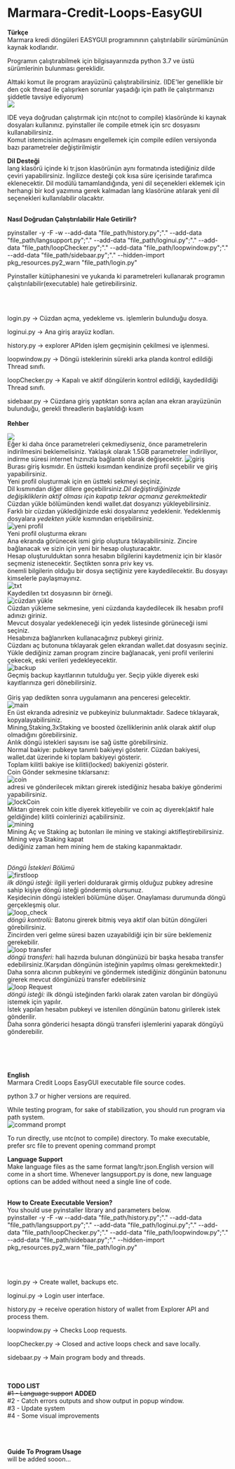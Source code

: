 # Marmara-Credit-Loops-EasyGUI

__Türkçe__<br>
Marmara kredi döngüleri EASYGUI programınının çalıştırılabilir sürümününün kaynak kodlarıdır.

Programın çalıştırabilmek için bilgisayarınızda python 3.7 ve üstü sürümlerinin bulunması gereklidir.

Alttaki komut ile program arayüzünü çalıştırabilirsiniz. (IDE'ler genellikle bir den çok thread ile çalışırken sorunlar yaşadığı için path ile çalıştırmanızı şiddetle
tavsiye ediyorum)<br>
![](/blob/main/runlogin.png)

IDE veya doğrudan çalıştırmak için ntc(not to compile) klasöründe ki kaynak dosyaları kullanınız. pyinstaller ile compile etmek için src dosyasını kullanabilirsiniz.<br>
Komut istemcisinin açılmasını engellemek için compile edilen versiyonda bazı parametreler değiştirilmiştir <br>

__Dil Desteği__<br>
lang klasörü içinde ki tr.json klasörünün aynı formatında istediğiniz dilde çeviri yapabilirsiniz. İngilizce desteği çok kısa süre içerisinde tarafımca eklenecektir.
Dil modülü tamamlandığında, yeni dil seçenekleri eklemek için herhangi bir kod yazımına gerek kalmadan lang klasörüne atılarak yeni dil seçenekleri kullanılabilir olacaktır.<br>
<br>


__Nasıl Doğrudan Çalıştırılabilir Hale Getirilir?__

pyinstaller -y -F -w --add-data "file_path/history.py";"." --add-data "file_path/langsupport.py";"." --add-data "file_path/loginui.py";"." --add-data "file_path/loopChecker.py";"." --add-data "file_path/loopwindow.py";"." --add-data "file_path/sidebaar.py";"." --hidden-import pkg_resources.py2_warn  "file_path/login.py"


Pyinstaller kütüphanesini ve yukarıda ki parametreleri kullanarak programın çalıştırılabilir(executable) hale getirebilirsiniz.

<br><br>

login.py       -> Cüzdan açma, yedekleme vs. işlemlerin bulunduğu dosya.

loginui.py     -> Ana giriş arayüz kodları.

history.py     -> explorer APIden işlem geçmişinin çekilmesi ve işlenmesi.

loopwindow.py  -> Döngü isteklerinin sürekli arka planda kontrol edildiği Thread sınıfı.

loopChecker.py -> Kapalı ve aktif döngülerin kontrol edildiği, kaydedildiği Thread sınıfı.

sidebaar.py    -> Cüzdana giriş yaptıktan sonra açılan ana ekran arayüzünün bulunduğu, gerekli threadlerin başlatıldığı kısım 
<br><br>
__Rehber__<br>

![](/blob/main/fetch-params.png)<br>
Eğer ki daha önce parametreleri çekmediyseniz, önce parametrelerin indirilmesini beklemelisiniz. Yaklaşık olarak 1.5GB parametreler indiriliyor, indirme süresi internet hızınızla bağlantılı olarak değişecektir.
![giriş](/blob/main/loginScreen.png)<br>
Burası giriş kısmıdır. En üstteki kısımdan kendinize profil seçebilir ve giriş yapabilirsiniz.<br>
Yeni profil oluşturmak için en üstteki sekmeyi seçiniz.<br>
Dil kısmından diğer dillere geçebilirsiniz.*Dil değiştirdiğinizde* <br>
*değişikliklerin aktif olması için kapatıp tekrar açmanız gerekmektedir*<br>Cüzdan yükle bölümünden kendi wallet.dat dosyanızı yükleyebilirsiniz.<br>
Farklı bir cüzdan yüklediğinizde eski dosyalarınız yedeklenir. Yedeklenmiş dosyalara *yedekten yükle* kısmından erişebilirsiniz.<br>
![yeni profil](/blob/main/new_profile.png)<br>
Yeni profil oluşturma ekranı<br>
Ana ekranda görünecek ismi girip oluştura tıklayabilirsiniz. Zincire bağlanacak ve sizin için yeni bir hesap oluşturacaktır.<br>
Hesap oluşturulduktan sonra hesabın bilgilerini kaydetmeniz için bir klasör seçmeniz istenecektir. Seçtikten sonra priv key vs.<br>
önemli bilgilerin olduğu bir dosya seçtiğiniz yere kaydedilecektir. Bu dosyayı kimselerle paylaşmayınız.<br>
![txt](/blob/main/txtFile.png)<br>
Kaydedilen txt dosyasının bir örneği. <br>
![cüzdan yükle](/blob/main/load_wallet.png)<br>
Cüzdan yükleme sekmesine, yeni cüzdanda kaydedilecek ilk hesabın profil adınızı giriniz.<br>
Mevcut dosyalar yedekleneceği için yedek listesinde görüneceği ismi seçiniz.<br>
Hesabınıza bağlanırken kullanacağınız pubkeyi giriniz.<br>
Cüzdanı aç butonuna tıklayarak gelen ekrandan wallet.dat dosyasını seçiniz.<br>
Yükle dediğiniz zaman program zincire bağlanacak, yeni profil verilerini çekecek, eski verileri yedekleyecektir.<br>
![backup](/blob/main/backupScreen.png)<br>
Geçmiş backup kayıtlarının tutulduğu yer. Seçip yükle diyerek eski kayıtlarınıza geri dönebilirsiniz.<br><br>
Giriş yap dedikten sonra uygulamanın ana penceresi gelecektir.<br>
![main](/blob/main/mainScreen.png)<br>
En üst ekranda adresiniz ve pubkeyiniz bulunmaktadır. Sadece tıklayarak, kopyalayabilirsiniz.<br>
Mining,Staking,3xStaking ve boosted özelliklerinin anlık olarak aktif olup olmadığını görebilirsiniz.<br>
Anlık döngü istekleri sayısını ise sağ üstte görebilirsiniz.<br>
Normal bakiye: pubkeye tanımlı bakiyeyi gösterir. Cüzdan bakiyesi, wallet.dat üzerinde ki toplam bakiyeyi gösterir.<br>
Toplam kilitli bakiye ise kilitli(locked) bakiyenizi gösterir.<br>
Coin Gönder sekmesine tıklarsanız:<br>
![coin](/blob/main/coinGonder.png)<br>
adresi ve gönderilecek miktarı girerek istediğiniz hesaba bakiye gönderimi yapabilirsiniz.<br>
![lockCoin](/blob/main/lockCoin.png)<br>
Miktarı girerek coin kitle diyerek kitleyebilir ve coin aç diyerek(aktif hale geldiğinde) kilitli coinlerinizi açabilirsiniz.<br>
![mining](/blob/main/Mining.png)<br>
Mining Aç ve Staking aç butonları ile mining ve stakingi aktifleştirebilirsiniz. Mining veya Staking kapat<br>
dediğiniz zaman hem mining hem de staking kapanmaktadır.<br><br>

*Döngü İstekleri Bölümü*<br>
![firstloop](/blob/main/firstLoopRequest.png)<br>
*ilk döngü isteği:* ilgili yerleri doldurarak girmiş olduğuz pubkey adresine sahip kişiye döngü isteği göndermiş olursunuz.<br>
Keşidecinin döngü istekleri bölümüne düşer. Onaylaması durumunda döngü gerçekleşmiş olur.<br>
![loop_check](/blob/main/loop_check.png)<br>
*döngü kontrolü:* Batonu girerek bitmiş veya aktif olan bütün döngüleri görebilirsiniz.<br>
Zincirden veri gelme süresi bazen uzayabildiği için bir süre beklemeniz gerekebilir.<br>
![loop transfer](/blob/main/loopTransfer.png)<br>
*döngü transferi:* hali hazırda bulunan döngünüzü bir başka hesaba transfer edebilirsiniz.(Karşıdan döngünün isteğinin yapılmış olması gerekmektedir.)<br>
Daha sonra alıcının pubkeyini ve göndermek istediğiniz döngünün batonunu girerek mevcut döngünüzü transfer edebilirsiniz<br>
![loop Request](/blob/main/loopRequest.png)<br>
*döngü isteği:* ilk döngü isteğinden farklı olarak zaten varolan bir döngüyü istemek için yapılır.<br>
İstek yapılan hesabın pubkeyi ve istenilen döngünün batonu girilerek istek gönderilir.<br>
Daha sonra gönderici hesapta döngü transferi işlemlerini yaparak döngüyü gönderebilir.<br>


<br><br><br><br>
__English__<br>
Marmara Credit Loops EasyGUI executable file source codes.

python 3.7 or higher versions are required.

While testing program, for sake of stabilization, you should run program via path system. <br>
![command prompt](/blob/main/runlogin.png)

To run directly, use ntc(not to compile) directory. To make executable, prefer src file to prevent opening command prompt<br>

__Language Support__<br>
Make language files as the same format lang/tr.json.English version will come in a short time.
Whenever langsupport.py is done, new language options can be added without need a single line of code.<br>
<br>

__How to Create Executable Version?__<br>
You should use pyinstaller library and parameters below.
<br>pyinstaller -y -F -w --add-data "file_path/history.py";"." --add-data "file_path/langsupport.py";"." --add-data "file_path/loginui.py";"." --add-data "file_path/loopChecker.py";"." --add-data "file_path/loopwindow.py";"." --add-data "file_path/sidebaar.py";"." --hidden-import pkg_resources.py2_warn  "file_path/login.py"


<br><br>

login.py       -> Create wallet, backups etc.

loginui.py     -> Login user interface.

history.py     -> receive operation history of wallet from Explorer API and process them.

loopwindow.py  -> Checks Loop requests.

loopChecker.py -> Closed and active loops check and save locally.

sidebaar.py    -> Main program body and threads. 


<br><br>
__TODO LIST__<br>
~~#1 - Language support~~ __ADDED__<br>
#2 - Catch errors outputs and show output in popup window.<br>
#3 - Update system<br>
#4 - Some visual improvements<br>

<br><br><br>
__Guide To Program Usage__<br>
will be added sooon...



























